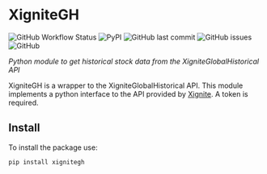 # XigniteGH

![GitHub Workflow Status](https://img.shields.io/github/workflow/status/xignite-python/xignitegh/release)
![PyPI](https://img.shields.io/pypi/v/xignitegh)
![GitHub last commit](https://img.shields.io/github/last-commit/xignite-python/xignitegh)
![GitHub issues](https://img.shields.io/github/issues/xignite-python/xignitegh)
![GitHub](https://img.shields.io/github/license/xignite-python/xignitegh)

*Python module to get historical stock data from the XigniteGlobalHistorical API*

XigniteGH is a wrapper to the XigniteGlobalHistorical API. This module implements a python interface to the API provided by [Xignite](https://www.xignite.com/product/historical-stock-prices#/productoverview). A token is required.

## Install
To install the package use:
```shell
pip install xignitegh
```
